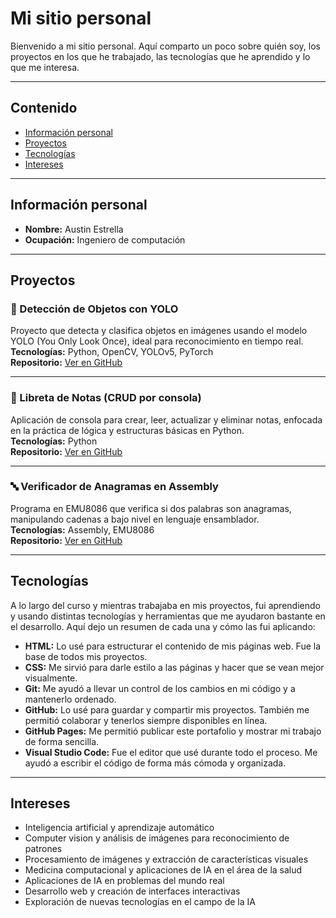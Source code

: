 # Mi sitio personal 

Bienvenido a mi sitio personal. Aquí comparto un poco sobre quién soy, los proyectos en los que he trabajado, las tecnologías que he aprendido y lo que me interesa.

---

## Contenido
* [Información personal](#informacion-personal)
* [Proyectos](#proyectos)
* [Tecnologías](#tecnologias)
* [Intereses](#intereses)

---

## Información personal 

* **Nombre:** Austin Estrella  
* **Ocupación:** Ingeniero de computación  

---

## Proyectos

### 🧠 Detección de Objetos con YOLO  
Proyecto que detecta y clasifica objetos en imágenes usando el modelo YOLO (You Only Look Once), ideal para reconocimiento en tiempo real.  
**Tecnologías:** Python, OpenCV, YOLOv5, PyTorch  
**Repositorio:** [Ver en GitHub](https://github.com/starAus20/Deteccion.git)

---

### 📝 Libreta de Notas (CRUD por consola)  
Aplicación de consola para crear, leer, actualizar y eliminar notas, enfocada en la práctica de lógica y estructuras básicas en Python.  
**Tecnologías:** Python  
**Repositorio:** [Ver en GitHub](https://github.com/starAus20/Libreta-de-notas.git)

---

### 🔤 Verificador de Anagramas en Assembly  
Programa en EMU8086 que verifica si dos palabras son anagramas, manipulando cadenas a bajo nivel en lenguaje ensamblador.  
**Tecnologías:** Assembly, EMU8086  
**Repositorio:** [Ver en GitHub](https://github.com/starAus20/Anagrama-Assambly.git)

---

## Tecnologías

A lo largo del curso y mientras trabajaba en mis proyectos, fui aprendiendo y usando distintas tecnologías y herramientas que me ayudaron bastante en el desarrollo. Aquí dejo un resumen de cada una y cómo las fui aplicando:

* **HTML:** Lo usé para estructurar el contenido de mis páginas web. Fue la base de todos mis proyectos.
* **CSS:** Me sirvió para darle estilo a las páginas y hacer que se vean mejor visualmente.
* **Git:** Me ayudó a llevar un control de los cambios en mi código y a mantenerlo ordenado.
* **GitHub:** Lo usé para guardar y compartir mis proyectos. También me permitió colaborar y tenerlos siempre disponibles en línea.
* **GitHub Pages:** Me permitió publicar este portafolio y mostrar mi trabajo de forma sencilla.
* **Visual Studio Code:** Fue el editor que usé durante todo el proceso. Me ayudó a escribir el código de forma más cómoda y organizada.

---

## Intereses

* Inteligencia artificial y aprendizaje automático  
* Computer vision y análisis de imágenes para reconocimiento de patrones  
* Procesamiento de imágenes y extracción de características visuales  
* Medicina computacional y aplicaciones de IA en el área de la salud  
* Aplicaciones de IA en problemas del mundo real  
* Desarrollo web y creación de interfaces interactivas  
* Exploración de nuevas tecnologías en el campo de la IA
